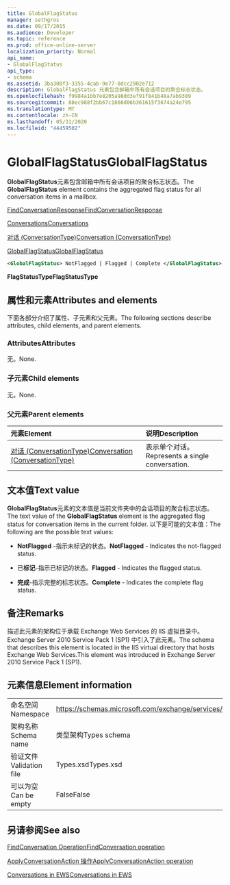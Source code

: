 ```yaml
---
title: GlobalFlagStatus
manager: sethgros
ms.date: 09/17/2015
ms.audience: Developer
ms.topic: reference
ms.prod: office-online-server
localization_priority: Normal
api_name:
- GlobalFlagStatus
api_type:
- schema
ms.assetid: 3ba300f3-3355-4cab-9e77-0dcc2902e712
description: GlobalFlagStatus 元素包含邮箱中所有会话项目的聚合标志状态。
ms.openlocfilehash: f9984a1bb7e8205a98dd3ef91f841b48a7ab9389
ms.sourcegitcommit: 88ec988f2bb67c1866d06b361615f3674a24e795
ms.translationtype: MT
ms.contentlocale: zh-CN
ms.lasthandoff: 05/31/2020
ms.locfileid: "44459502"
---
```

# <a name="globalflagstatus"></a><span data-ttu-id="1fbd6-103">GlobalFlagStatus</span><span class="sxs-lookup"><span data-stu-id="1fbd6-103">GlobalFlagStatus</span></span>

<span data-ttu-id="1fbd6-104">**GlobalFlagStatus**元素包含邮箱中所有会话项目的聚合标志状态。</span><span class="sxs-lookup"><span data-stu-id="1fbd6-104">The **GlobalFlagStatus** element contains the aggregated flag status for all conversation items in a mailbox.</span></span> 
  
[<span data-ttu-id="1fbd6-105">FindConversationResponse</span><span class="sxs-lookup"><span data-stu-id="1fbd6-105">FindConversationResponse</span></span>](findconversationresponse.md)
  
[<span data-ttu-id="1fbd6-106">Conversations</span><span class="sxs-lookup"><span data-stu-id="1fbd6-106">Conversations</span></span>](conversations-ex15websvcsotherref.md)
  
[<span data-ttu-id="1fbd6-107">对话 (ConversationType)</span><span class="sxs-lookup"><span data-stu-id="1fbd6-107">Conversation (ConversationType)</span></span>](conversation-conversationtype.md)
  
[<span data-ttu-id="1fbd6-108">GlobalFlagStatus</span><span class="sxs-lookup"><span data-stu-id="1fbd6-108">GlobalFlagStatus</span></span>](globalflagstatus.md)
  
```XML
<GlobalFlagStatus> NotFlagged | Flagged | Complete </GlobalFlagStatus>
```

 <span data-ttu-id="1fbd6-109">**FlagStatusType**</span><span class="sxs-lookup"><span data-stu-id="1fbd6-109">**FlagStatusType**</span></span>
## <a name="attributes-and-elements"></a><span data-ttu-id="1fbd6-110">属性和元素</span><span class="sxs-lookup"><span data-stu-id="1fbd6-110">Attributes and elements</span></span>

<span data-ttu-id="1fbd6-111">下面各部分介绍了属性、子元素和父元素。</span><span class="sxs-lookup"><span data-stu-id="1fbd6-111">The following sections describe attributes, child elements, and parent elements.</span></span>
  
### <a name="attributes"></a><span data-ttu-id="1fbd6-112">Attributes</span><span class="sxs-lookup"><span data-stu-id="1fbd6-112">Attributes</span></span>

<span data-ttu-id="1fbd6-113">无。</span><span class="sxs-lookup"><span data-stu-id="1fbd6-113">None.</span></span>
  
### <a name="child-elements"></a><span data-ttu-id="1fbd6-114">子元素</span><span class="sxs-lookup"><span data-stu-id="1fbd6-114">Child elements</span></span>

<span data-ttu-id="1fbd6-115">无。</span><span class="sxs-lookup"><span data-stu-id="1fbd6-115">None.</span></span>
  
### <a name="parent-elements"></a><span data-ttu-id="1fbd6-116">父元素</span><span class="sxs-lookup"><span data-stu-id="1fbd6-116">Parent elements</span></span>

|<span data-ttu-id="1fbd6-117">**元素**</span><span class="sxs-lookup"><span data-stu-id="1fbd6-117">**Element**</span></span>|<span data-ttu-id="1fbd6-118">**说明**</span><span class="sxs-lookup"><span data-stu-id="1fbd6-118">**Description**</span></span>|
|:-----|:-----|
|[<span data-ttu-id="1fbd6-119">对话 (ConversationType)</span><span class="sxs-lookup"><span data-stu-id="1fbd6-119">Conversation (ConversationType)</span></span>](conversation-conversationtype.md) <br/> |<span data-ttu-id="1fbd6-120">表示单个对话。</span><span class="sxs-lookup"><span data-stu-id="1fbd6-120">Represents a single conversation.</span></span>  <br/> |
   
## <a name="text-value"></a><span data-ttu-id="1fbd6-121">文本值</span><span class="sxs-lookup"><span data-stu-id="1fbd6-121">Text value</span></span>

<span data-ttu-id="1fbd6-122">**GlobalFlagStatus**元素的文本值是当前文件夹中的会话项目的聚合标志状态。</span><span class="sxs-lookup"><span data-stu-id="1fbd6-122">The text value of the **GlobalFlagStatus** element is the aggregated flag status for conversation items in the current folder.</span></span> <span data-ttu-id="1fbd6-123">以下是可能的文本值：</span><span class="sxs-lookup"><span data-stu-id="1fbd6-123">The following are the possible text values:</span></span> 
  
- <span data-ttu-id="1fbd6-124">**NotFlagged** -指示未标记的状态。</span><span class="sxs-lookup"><span data-stu-id="1fbd6-124">**NotFlagged** - Indicates the not-flagged status.</span></span> 
    
- <span data-ttu-id="1fbd6-125">已**标记**-指示已标记的状态。</span><span class="sxs-lookup"><span data-stu-id="1fbd6-125">**Flagged** - Indicates the flagged status.</span></span> 
    
- <span data-ttu-id="1fbd6-126">**完成**-指示完整的标志状态。</span><span class="sxs-lookup"><span data-stu-id="1fbd6-126">**Complete** - Indicates the complete flag status.</span></span> 
    
## <a name="remarks"></a><span data-ttu-id="1fbd6-127">备注</span><span class="sxs-lookup"><span data-stu-id="1fbd6-127">Remarks</span></span>

<span data-ttu-id="1fbd6-128">描述此元素的架构位于承载 Exchange Web Services 的 IIS 虚拟目录中。Exchange Server 2010 Service Pack 1 (SP1) 中引入了此元素。</span><span class="sxs-lookup"><span data-stu-id="1fbd6-128">The schema that describes this element is located in the IIS virtual directory that hosts Exchange Web Services.This element was introduced in Exchange Server 2010 Service Pack 1 (SP1).</span></span>
  
## <a name="element-information"></a><span data-ttu-id="1fbd6-129">元素信息</span><span class="sxs-lookup"><span data-stu-id="1fbd6-129">Element information</span></span>

|||
|:-----|:-----|
|<span data-ttu-id="1fbd6-130">命名空间</span><span class="sxs-lookup"><span data-stu-id="1fbd6-130">Namespace</span></span>  <br/> |https://schemas.microsoft.com/exchange/services/2006/types  <br/> |
|<span data-ttu-id="1fbd6-131">架构名称</span><span class="sxs-lookup"><span data-stu-id="1fbd6-131">Schema name</span></span>  <br/> |<span data-ttu-id="1fbd6-132">类型架构</span><span class="sxs-lookup"><span data-stu-id="1fbd6-132">Types schema</span></span>  <br/> |
|<span data-ttu-id="1fbd6-133">验证文件</span><span class="sxs-lookup"><span data-stu-id="1fbd6-133">Validation file</span></span>  <br/> |<span data-ttu-id="1fbd6-134">Types.xsd</span><span class="sxs-lookup"><span data-stu-id="1fbd6-134">Types.xsd</span></span>  <br/> |
|<span data-ttu-id="1fbd6-135">可以为空</span><span class="sxs-lookup"><span data-stu-id="1fbd6-135">Can be empty</span></span>  <br/> |<span data-ttu-id="1fbd6-136">False</span><span class="sxs-lookup"><span data-stu-id="1fbd6-136">False</span></span>  <br/> |
   
## <a name="see-also"></a><span data-ttu-id="1fbd6-137">另请参阅</span><span class="sxs-lookup"><span data-stu-id="1fbd6-137">See also</span></span>



[<span data-ttu-id="1fbd6-138">FindConversation Operation</span><span class="sxs-lookup"><span data-stu-id="1fbd6-138">FindConversation operation</span></span>](findconversation-operation.md)
  
[<span data-ttu-id="1fbd6-139">ApplyConversationAction 操作</span><span class="sxs-lookup"><span data-stu-id="1fbd6-139">ApplyConversationAction operation</span></span>](applyconversationaction-operation.md)


[<span data-ttu-id="1fbd6-140">Conversations in EWS</span><span class="sxs-lookup"><span data-stu-id="1fbd6-140">Conversations in EWS</span></span>](https://msdn.microsoft.com/library/91e64629-db6c-4c94-9dcb-d386232e8467%28Office.15%29.aspx)

